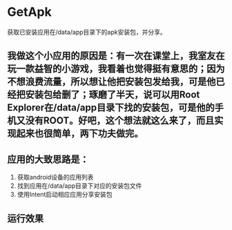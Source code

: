 # GetApk
获取已安装应用在/data/app目录下的apk安装包，并分享。
## 我做这个小应用的原因是：有一次在课堂上，我室友在玩一款益智的小游戏，我看着也觉得挺有意思的；因为不想浪费流量，所以想让他把安装包发给我，可是他已经把安装包给删了；琢磨了半天，说可以用Root Explorer在/data/app目录下找的安装包，可是他的手机又没有ROOT。好吧，这个想法就这么来了，而且实现起来也很简单，两下功夫做完。
## 应用的大致思路是：
1. 获取android设备的应用列表
2. 找到应用在/data/app目录下对应的安装包文件
3. 使用Intent启动相应应用分享安装包

## 运行效果
